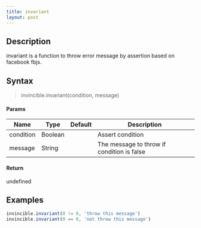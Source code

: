 ```yaml
---
title: invariant
layout: post
---
```


## Description

invariant is a function to throw error message by assertion based on facebook fbjs.

## Syntax

> invincible.invariant(condition, message)

#### Params

Name | Type | Default | Description
--- | --- | --- | ---
condition | Boolean | | Assert condition
message | String | | The message to throw if condition is false

#### Return

undefined

## Examples

``` js
invincible.invariant(0 != 0, 'throw this message')
invincible.invariant(0 == 0, 'not throw this message')
```
